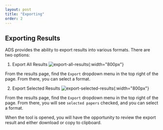 ```yaml
---
layout: post
title: "Exporting"
order: 2
---
```


## Exporting Results

ADS provides the ability to export results into various formats.  There are two options:

1. Export All Results
![export-all-results](/img/export-all-results.png){:width="800px"}

From the results page, find the `Export` dropdown menu in the top right of the page.  From there, you can select a format.

2. Export Selected Results
![export-selected-results](/img/export-selected-results.png){:width="800px"}

From the results page, find the `Export` dropdown menu in the top right of the page.  From there, you will see `selected papers` checked, and you can select a format.

When the tool is opened, you will have the opportunity to review the export result and either download or copy to clipboard.
